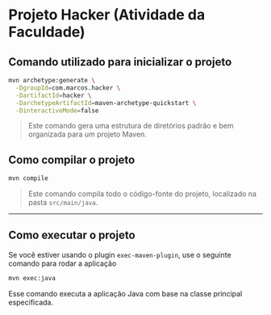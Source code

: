 # Projeto Hacker (Atividade da Faculdade)

## Comando utilizado para inicializar o projeto

```bash
mvn archetype:generate \
  -DgroupId=com.marcos.hacker \
  -DartifactId=hacker \
  -DarchetypeArtifactId=maven-archetype-quickstart \
  -DinteractiveMode=false

```

> Este comando gera uma estrutura de diretórios padrão e bem organizada para um projeto Maven.

## Como compilar o projeto

```bash
mvn compile
```

> Este comando compila todo o código-fonte do projeto, localizado na pasta `src/main/java`.

---

## Como executar o projeto

Se você estiver usando o plugin `exec-maven-plugin`, use o seguinte comando para rodar a aplicação

```bash
mvn exec:java
```
 Esse comando executa a aplicação Java com base na classe principal especificada.
